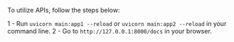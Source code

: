 To utilize APIs, follow the steps below:

1 - Run `uvicorn main:app1 --reload` or `uvicorn main:app2 --reload` in your command line.
2 - Go to `http://127.0.0.1:8000/docs` in your browser.
